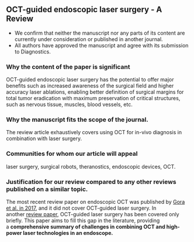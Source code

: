 ## OCT-guided endoscopic laser surgery - A Review
- We confirm that neither the manuscript nor any parts of its content are currently under consideration or published in another journal.
-   All authors have approved the manuscript and agree with its submission to Diagnostics.

### Why the content of the paper is significant
OCT-guided endoscopic laser surgery has the potential to offer major benefits such as increased awareness of the surgical field and higher accuracy laser ablations, enabling better definition of surgical margins for total tumor eradication with maximum preservation of critical structures, such as nervous tissue, muscles, blood vessels, etc. 

### Why the manuscript fits the scope of the journal.
The review article exhaustively covers using OCT for in-vivo diagnosis in combination with laser surgery.

### Communities for whom our article will appeal
laser surgery, surgical robots, theranostics, endoscopic devices, OCT.

### Justification for our review compared to any other reviews published on a similar topic.

The most recent review paper on endoscopic OCT was published by [Gora et al. in 2017](https://es.sonicurlprotection-fra.com/click?PV=2&MSGID=202210041424060200309&URLID=7&ESV=10.0.16.7295&IV=38698C11D44774FA5C3B143E976D7B42&TT=1664893448910&ESN=bkSOWZUU1h6FcC27q9XE62QqFj9%2FGrcp%2BMlp%2B8ybMQE%3D&KV=1536961729280&B64_ENCODED_URL=aHR0cHM6Ly9vcGcub3B0aWNhLm9yZy9ib2UvZnVsbHRleHQuY2ZtP3VyaT1ib2UtOC01LTI0MDUmYW1wO2lkPTM2Mjg4MA&HK=650AD256F42396E2EAA817990538D5C2C238F09D929632F20559CB0590DAAF6D), and it did not cover OCT-guided laser surgery. In another [review paper](https://es.sonicurlprotection-fra.com/click?PV=2&MSGID=202210041424060200309&URLID=6&ESV=10.0.16.7295&IV=70B6948B32A7313A376EB631636E4402&TT=1664893448910&ESN=Rnl9nvvEnFxlkYC8FW8rrlIlTcQvoBngntQsTA1XmPU%3D&KV=1536961729280&B64_ENCODED_URL=aHR0cHM6Ly9vcGcub3B0aWNhLm9yZy9ib2UvZnVsbHRleHQuY2ZtP3VyaT1ib2UtOC0zLTE2MDcmYW1wO2lkPTM2MDI2Ng&HK=1C86F0F24E6CE83580756063910550BB288EA405E036A19BB8063E68FE57EB8D), OCT-guided laser surgery has been covered only briefly. This paper aims to fill this gap in the literature, providing a **comprehensive summary of challenges in combining OCT and high-power laser technologies in an endoscope.**



